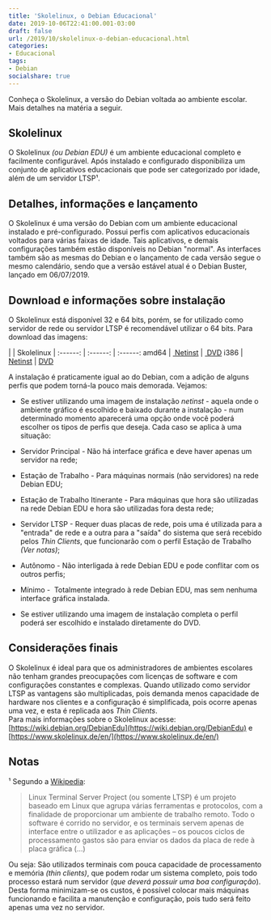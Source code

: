 ```yaml
---
title: 'Skolelinux, o Debian Educacional'
date: 2019-10-06T22:41:00.001-03:00
draft: false
url: /2019/10/skolelinux-o-debian-educacional.html
categories:
- Educacional
tags:
- Debian
socialshare: true
---
```


Conheça o Skolelinux, a versão do Debian voltada ao ambiente escolar. Mais detalhes na matéria a seguir.

<!--more--> 
 
## Skolelinux

O Skolelinux _(ou Debian EDU)_ é um ambiente educacional completo e facilmente configurável. Após instalado e configurado disponibiliza um conjunto de aplicativos educacionais que pode ser categorizado por idade, além de um servidor LTSP¹.  
  
## Detalhes, informações e lançamento

O Skolelinux é uma versão do Debian com um ambiente educacional instalado e pré-configurado. Possui perfis com aplicativos educacionais voltados para várias faixas de idade. Tais aplicativos, e demais configurações também estão disponíveis no Debian "normal". As interfaces também são as mesmas do Debian e o lançamento de cada versão segue o mesmo calendário, sendo que a versão estável atual é o Debian Buster, lançado em 06/07/2019.  
  
## Download e informações sobre instalação

O Skolelinux está disponível 32 e 64 bits, porém, se for utilizado como servidor de rede ou servidor LTSP é recomendável utilizar o 64 bits. Para download das imagens:  
  
| | Skolelinux |
:------: | :------: | :------:
amd64 | [ Netinst](http://cdimage.debian.org/cdimage/release/current/amd64/iso-cd/) | [ DVD](http://get.debian.org/cdimage/release/current/amd64/iso-bd)
i386 | [ Netinst](http://get.debian.org/cdimage/release/current/i386/iso-cd) | [ DVD](http://get.debian.org/cdimage/release/current/i386/iso-bd)  

A instalação é praticamente igual ao do Debian, com a adição de alguns perfis que podem torná-la pouco mais demorada. Vejamos:  

*   Se estiver utilizando uma imagem de instalação _netinst_ - aquela onde o ambiente gráfico é escolhido e baixado durante a instalação - num determinado momento aparecerá uma opção onde você poderá escolher os tipos de perfis que deseja. Cada caso se aplica à uma situação:

*   Servidor Principal - Não há interface gráfica e deve haver apenas um servidor na rede;
*   Estação de Trabalho - Para máquinas normais (não servidores) na rede Debian EDU;
*   Estação de Trabalho Itinerante - Para máquinas que hora são utilizadas na rede Debian EDU e hora são utilizadas fora desta rede;
*   Servidor LTSP - Requer duas placas de rede, pois uma é utilizada para a "entrada" de rede e a outra para a "saída" do sistema que será recebido pelos _Thin Clients_, que funcionarão com o perfil Estação de Trabalho _(Ver notas)_;
*   Autônomo - Não interligada à rede Debian EDU e pode conflitar com os outros perfis;
*   Mínimo -  Totalmente integrado à rede Debian EDU, mas sem nenhuma interface gráfica instalada.

*   Se estiver utilizando uma imagem de instalação completa o perfil poderá ser escolhido e instalado diretamente do DVD.

## Considerações finais

  
O Skolelinux é ideal para que os administradores de ambientes escolares não tenham grandes preocupações com licenças de software e com configurações constantes e complexas. Quando utilizado como servidor LTSP as vantagens são multiplicadas, pois demanda menos capacidade de hardware nos clientes e a configuração é simplificada, pois ocorre apenas uma vez, e esta é replicada aos _Thin Clients_.  
Para mais informações sobre o Skolelinux acesse: [https://wiki.debian.org/DebianEdu](https://wiki.debian.org/DebianEdu) e [https://www.skolelinux.de/en/](https://www.skolelinux.de/en/)  
  

## Notas
  
¹ Segundo a [Wikipedia](https://pt.wikipedia.org/wiki/LTSP):
> Linux Terminal Server Project (ou somente LTSP) é um projeto baseado em Linux que agrupa várias ferramentas e protocolos, com a finalidade de proporcionar um ambiente de trabalho remoto. Todo o software é corrido no servidor, e os terminais servem apenas de interface entre o utilizador e as aplicações – os poucos ciclos de processamento gastos são para enviar os dados da placa de rede à placa gráfica (...) 

Ou seja: São utilizados terminais com pouca capacidade de processamento e memória _(thin clients)_, que podem rodar um sistema completo, pois todo processo estará num servidor (_que deverá possuir uma boa configuração_). Desta forma minimizam-se os custos, é possível colocar mais máquinas funcionando e facilita a manutenção e configuração, pois tudo será feito apenas uma vez no servidor.
